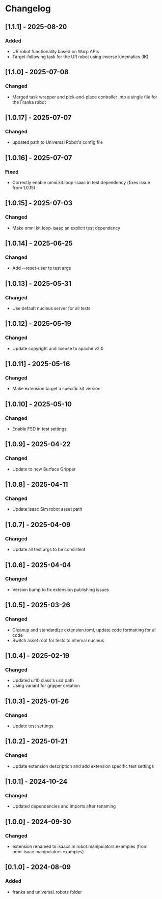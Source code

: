 # Changelog

## [1.1.1] - 2025-08-20
### Added
- UR robot functionality based on Warp APIs
- Target-following task for the UR robot using inverse kinematics (IK)

## [1.1.0] - 2025-07-08
### Changed
- Merged task wrapper and pick-and-place controller into a single file for the Franka robot

## [1.0.17] - 2025-07-07
### Changed
- updated path to Universal Robot's config file

## [1.0.16] - 2025-07-07
### Fixed
- Correctly enable omni.kit.loop-isaac in test dependency (fixes issue from 1.0.15)

## [1.0.15] - 2025-07-03
### Changed
- Make omni.kit.loop-isaac an explicit test dependency

## [1.0.14] - 2025-06-25
### Changed
- Add --reset-user to test args

## [1.0.13] - 2025-05-31
### Changed
- Use default nucleus server for all tests

## [1.0.12] - 2025-05-19
### Changed
- Update copyright and license to apache v2.0

## [1.0.11] - 2025-05-16
### Changed
- Make extension target a specific kit version

## [1.0.10] - 2025-05-10
### Changed
- Enable FSD in test settings

## [1.0.9] - 2025-04-22
### Changed
- Update to new Surface Gripper

## [1.0.8] - 2025-04-11
### Changed
- Update Isaac Sim robot asset path

## [1.0.7] - 2025-04-09
### Changed
- Update all test args to be consistent

## [1.0.6] - 2025-04-04
### Changed
- Version bump to fix extension publishing issues

## [1.0.5] - 2025-03-26
### Changed
- Cleanup and standardize extension.toml, update code formatting for all code
- Switch asset root for tests to internal nucleus

## [1.0.4] - 2025-02-19
### Changed
- Updated ur10 class's usd path
- Using variant for gripper creation

## [1.0.3] - 2025-01-26
### Changed
- Update test settings

## [1.0.2] - 2025-01-21
### Changed
- Update extension description and add extension specific test settings

## [1.0.1] - 2024-10-24
### Changed
- Updated dependencies and imports after renaming

## [1.0.0] - 2024-09-30
### Changed
- extension renamed to isaacsim.robot.manipulators.examples (from omni.isaac.manipulators.examples)

## [0.1.0] - 2024-08-09
### Added
- franka and universal_robots folder
